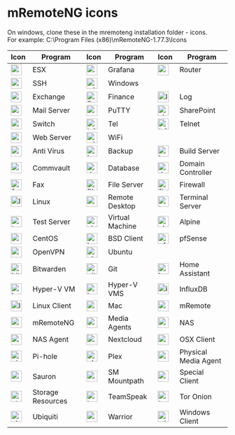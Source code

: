 # mRemoteNG icons
On windows, clone these in the mremoteng installation folder - icons.<br>
For example: C:\Program Files (x86)\mRemoteNG-1.77.3\Icons

| Icon | Program | Icon | Program | Icon | Program |
| ---- | ------- | ---- | ------- | ---- | ------- |
| <img src="ESX.ico" alt="esx_icon" style="width:25px;height:auto;"> | ESX | <img src="Grafana_icon.ico" alt="grafana_icon" style="width:25px;height:auto;"> | Grafana | <img src="Router.ico" alt="router_icon" style="width:25px;height:auto;"> | Router |
| <img src="SSH.ico" alt="ssh_icon" style="width:25px;height:auto;"> | SSH | <img src="Windows.ico" alt="windows_icon" style="width:25px;height:auto;"> | Windows | | |
| <img src="Exchange.ico" alt="exchange_icon" style="width:25px;height:auto;"> | Exchange | <img src="Finance.ico" alt="finance_icon" style="width:25px;height:auto;"> | Finance | <img src="Log.ico" alt="log_icon" style="width:25px;height:auto;"> | Log |
| <img src="Mail Server.ico" alt="mail_server_icon" style="width:25px;height:auto;"> | Mail Server | <img src="PuTTY.ico" alt="putty_icon" style="width:25px;height:auto;"> | PuTTY | <img src="SharePoint.ico" alt="sharepoint_icon" style="width:25px;height:auto;"> | SharePoint |
| <img src="Switch.ico" alt="switch_icon" style="width:25px;height:auto;"> | Switch | <img src="Tel.ico" alt="tel_icon" style="width:25px;height:auto;"> | Tel | <img src="Telnet.ico" alt="telnet_icon" style="width:25px;height:auto;"> | Telnet |
| <img src="Web Server.ico" alt="web_server_icon" style="width:25px;height:auto;"> | Web Server | <img src="WiFi.ico" alt="wifi_icon" style="width:25px;height:auto;"> | WiFi | | |
| <img src="Anti Virus.ico" alt="anti_virus_icon" style="width:25px;height:auto;"> | Anti Virus | <img src="Backup.ico" alt="backup_icon" style="width:25px;height:auto;"> | Backup | <img src="Build Server.ico" alt="build_server_icon" style="width:25px;height:auto;"> | Build Server |
| <img src="Commvault.ico" alt="commvault_icon" style="width:25px;height:auto;"> | Commvault | <img src="Database.ico" alt="database_icon" style="width:25px;height:auto;"> | Database | <img src="Domain Controller.ico" alt="domain_controller_icon" style="width:25px;height:auto;"> | Domain Controller |
| <img src="Fax.ico" alt="fax_icon" style="width:25px;height:auto;"> | Fax | <img src="File Server.ico" alt="file_server_icon" style="width:25px;height:auto;"> | File Server | <img src="Firewall.ico" alt="firewall_icon" style="width:25px;height:auto;"> | Firewall |
| <img src="Linux.ico" alt="linux_icon" style="width:25px;height:auto;"> | Linux | <img src="Remote Desktop.ico" alt="remote_desktop_icon" style="width:25px;height:auto;"> | Remote Desktop | <img src="Terminal Server.ico" alt="terminal_server_icon" style="width:25px;height:auto;"> | Terminal Server |
| <img src="Test Server.ico" alt="test_server_icon" style="width:25px;height:auto;"> | Test Server | <img src="Virtual Machine.ico" alt="virtual_machine_icon" style="width:25px;height:auto;"> | Virtual Machine | <img src="Alpine.ico" alt="alpine_icon" style="width:25px;height:auto;"> | Alpine |
| <img src="CentOS.ico" alt="centos_icon" style="width:25px;height:auto;"> | CentOS | <img src="BSD Client.ico" alt="bsd_client_icon" style="width:25px;height:auto;"> | BSD Client | <img src="pfSense.ico" alt="pfsense_icon" style="width:25px;height:auto;"> | pfSense |
| <img src="OpenVPN.ico" alt="openvpn_icon" style="width:25px;height:auto;"> | OpenVPN | <img src="Ubuntu.ico" alt="ubuntu_icon" style="width:25px;height:auto;"> | Ubuntu | | |
| <img src="Bitwarden.ico" alt="bitwarden_icon" style="width:25px;height:auto;"> | Bitwarden | <img src="Git.ico" alt="git_icon" style="width:25px;height:auto;"> | Git | <img src="HomeAssistant-icon.ico" alt="homeassistant_icon" style="width:25px;height:auto;"> | Home Assistant |
| <img src="Hyperv_vm.ico" alt="hyperv_vm_icon" style="width:25px;height:auto;"> | Hyper-V VM | <img src="Hyperv_vms.ico" alt="hyperv_vms_icon" style="width:25px;height:auto;"> | Hyper-V VMS | <img src="InfluxDB.ico" alt="influxdb_icon" style="width:25px;height:auto;"> | InfluxDB |
| <img src="Linux_client.ico" alt="linux_client_icon" style="width:25px;height:auto;"> | Linux Client | <img src="Mac_16.ico" alt="mac_16_icon" style="width:25px;height:auto;"> | Mac | <img src="mRemote.ico" alt="mremote_icon" style="width:25px;height:auto;"> | mRemote |
| <img src="mRemoteNG.ico" alt="mremoteng_icon" style="width:25px;height:auto;"> | mRemoteNG | <img src="Mediaagents_16x16.ico" alt="mediaagents_16x16_icon" style="width:25px;height:auto;"> | Media Agents | <img src="Nas_16.ico" alt="nas_16_icon" style="width:25px;height:auto;"> | NAS |
| <img src="Nas_agent_16.ico" alt="nas_agent_16_icon" style="width:25px;height:auto;"> | NAS Agent | <img src="Nextcloud.ico" alt="nextcloud_icon" style="width:25px;height:auto;"> | Nextcloud | <img src="OSX_client.ico" alt="osx_client_icon" style="width:25px;height:auto;"> | OSX Client |
| <img src="Pi-hole.ico" alt="pihole_icon" style="width:25px;height:auto;"> | Pi-hole | <img src="Plex.ico" alt="plex_icon" style="width:25px;height:auto;"> | Plex | <img src="Pyhsical-media-agent.ico" alt="pyhsical_media_agent_icon" style="width:25px;height:auto;"> | Physical Media Agent | <img src="RAC_client.ico" alt="rac_client_icon" style="width:25px;height:auto;"> | RAC Client |
| <img src="Sauron.ico" alt="sauron_icon" style="width:25px;height:auto;"> | Sauron | <img src="SM_mountpath.ico" alt="sm_mountpath_icon" style="width:25px;height:auto;"> | SM Mountpath | <img src="Special_client.ico" alt="special_client_icon" style="width:25px;height:auto;"> | Special Client |
| <img src="Storage_resources_16.ico" alt="storage_resources_16_icon" style="width:25px;height:auto;"> | Storage Resources | <img src="Teamspeak.ico" alt="teamspeak_icon" style="width:25px;height:auto;"> | TeamSpeak | <img src="Tor-onion.ico" alt="tor_onion_icon" style="width:25px;height:auto;"> | Tor Onion |
| <img src="Ubiquiti.ico" alt="ubiquiti_icon" style="width:25px;height:auto;"> | Ubiquiti | <img src="Warrior.ico" alt="warrior_icon" style="width:25px;height:auto;"> | Warrior | <img src="Windows_client.ico" alt="windows_client_icon" style="width:25px;height:auto;"> | Windows Client |
